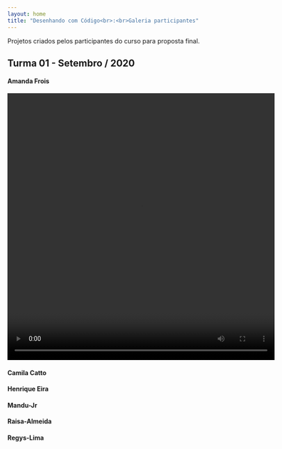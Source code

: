 ```yaml
---
layout: home
title: "Desenhando com Código<br>:<br>Galeria participantes"
---
```


Projetos criados pelos participantes do curso para proposta final. 


## Turma 01 - Setembro / 2020

<div class="galeria-participantes-wrapper">
<div class="participante">
    <div class="participante info">
      <h4 class="nome">Amanda Frois</h4>
      <a href="" class="link"></a>
    </div>
    <div class="participante-projeto">
      <video width="600" height="600" autoplay loop><source src="{{ site.url }}/projeto-final-turma-01/Amanda-Frois/Animacao-01-Comp.mp4" type="video/mp4"></video>
    </div>
</div>

</div>

#### 


#### Camila Catto


#### Henrique Eira


#### Mandu-Jr


#### Raisa-Almeida


#### Regys-Lima